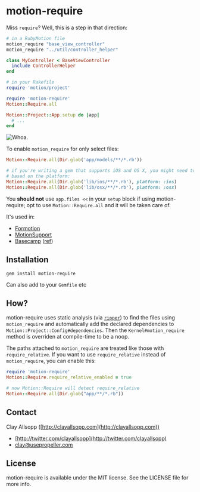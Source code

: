 # motion-require

Miss `require`? Well, this is a step in that direction:

```ruby
# in a RubyMotion file
motion_require "base_view_controller"
motion_require "../util/controller_helper"

class MyController < BaseViewController
  include ControllerHelper
end
```

```ruby
# in your Rakefile
require 'motion/project'

require 'motion-require'
Motion::Require.all

Motion::Project::App.setup do |app|
  # ...
end
```

![Whoa.](http://i.imgur.com/JLpjqkk.jpg)

To enable `motion_require` for only select files:

```ruby
Motion::Require.all(Dir.glob('app/models/**/*.rb'))

# if you're writing a gem that supports iOS and OS X, you might need to filter
# based on the platform:
Motion::Require.all(Dir.glob('lib/ios/**/*.rb'), platform: :ios)
Motion::Require.all(Dir.glob('lib/osx/**/*.rb'), platform: :osx)
```

You **should not** use `app.files <<` in your `setup` block if using motion-require; opt to use `Motion::Require.all` and it will be taken care of.

It's used in:
- [Formotion](https://github.com/clayallsopp/formotion)
- [MotionSupport](https://github.com/tkadauke/motion-support)
- [Basecamp](https://itunes.apple.com/us/app/id599139477) ([ref](https://twitter.com/qrush/status/343324117140897792))

## Installation

`gem install motion-require`

Can also add to your `Gemfile` etc

## How?

motion-require uses static analysis (via [`ripper`](http://www.ruby-doc.org/stdlib-1.9.3/libdoc/ripper/rdoc/Ripper.html)) to find the files using `motion_require` and automatically add the declared dependencies to `Motion::Project::Config#dependencies`. Then the `Kernel#motion_require` method is overriden at compile-time to be a noop.

The paths attached to `motion_require` are treated like those with `require_relative`. If you want to use `require_relative` instead of `motion_require`, you can enable this:

```ruby
require 'motion-require'
Motion::Require.require_relative_enabled = true

# now Motion::Require will detect require_relative
Motion::Require.all(Dir.glob("app/**/*.rb"))
```

## Contact

Clay Allsopp ([http://clayallsopp.com](http://clayallsopp.com))

- [http://twitter.com/clayallsopp](http://twitter.com/clayallsopp)
- [clay@usepropeller.com](clay@usepropeller.com)

## License

motion-require is available under the MIT license. See the LICENSE file for more info.
